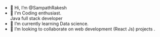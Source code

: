 - 👋 Hi, I’m @SampathRakesh
- 👀 I'm Coding enthusiast.     
     Java full stack developer
- 🌱 I’m currently learning Data science. 
- 💞️ I’m looking to collaborate on web development (React Js) projects . 

<!---
SampathRakesh/SampathRakesh is a ✨ special ✨ repository because its `README.md` (this file) appears on your GitHub profile.
You can click the Preview link to take a look at your changes.
--->
